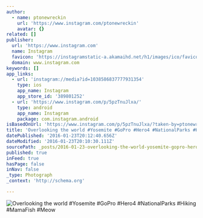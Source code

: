 ```yaml
---
author:
  - name: ptonewreckin
    url: 'https://www.instagram.com/ptonewreckin'
    avatar: {}
related: []
publisher:
  url: 'https://www.instagram.com'
  name: Instagram
  favicon: 'https://instagramstatic-a.akamaihd.net/h1/images/ico/favicon.ico/7cdab0872b15.ico'
  domain: www.instagram.com
keywords: []
app_links:
  - url: 'instagram://media?id=1038586837777931354'
    type: ios
    app_name: Instagram
    app_store_id: '389801252'
  - url: 'https://www.instagram.com/p/5pzTnuJlxa/'
    type: android
    app_name: Instagram
    package: com.instagram.android
isBasedOnUrl: 'https://www.instagram.com/p/5pzTnuJlxa/?taken-by=ptonewreckin'
title: 'Overlooking the world #Yosemite #GoPro #Hero4 #NationalParks #Hiking #MamaFish #Meow'
datePublished: '2016-01-23T20:12:40.656Z'
dateModified: '2016-01-23T20:10:30.111Z'
sourcePath: _posts/2016-01-23-overlooking-the-world-yosemite-gopro-hero4-nationalparks.md
published: true
inFeed: true
hasPage: false
inNav: false
_type: Photograph
_context: 'http://schema.org'

---
```

![Overlooking the world &num;Yosemite &num;GoPro &num;Hero4 &num;NationalParks &num;Hiking &num;MamaFish &num;Meow](https://scontent.cdninstagram.com/hphotos-xft1/t51.2885-15/s640x640/sh0.08/e35/10809601_1687514428137271_189925814_n.jpg)